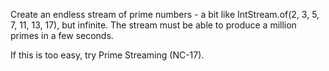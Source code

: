 Create an endless stream of prime numbers - a bit like IntStream.of(2, 3, 5, 7, 11, 13, 17), but infinite. The stream must be able to produce a million primes in a few seconds.

If this is too easy, try Prime Streaming (NC-17).
